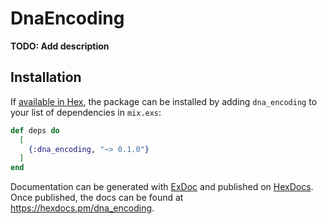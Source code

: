 # DnaEncoding

**TODO: Add description**

## Installation

If [available in Hex](https://hex.pm/docs/publish), the package can be installed
by adding `dna_encoding` to your list of dependencies in `mix.exs`:

```elixir
def deps do
  [
    {:dna_encoding, "~> 0.1.0"}
  ]
end
```

Documentation can be generated with [ExDoc](https://github.com/elixir-lang/ex_doc)
and published on [HexDocs](https://hexdocs.pm). Once published, the docs can
be found at <https://hexdocs.pm/dna_encoding>.


